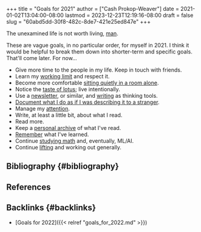+++
title = "Goals for 2021"
author = ["Cash Prokop-Weaver"]
date = 2021-01-02T13:04:00-08:00
lastmod = 2023-12-23T12:19:16-08:00
draft = false
slug = "60abd5dd-30f8-482c-8de7-421e25ed847e"
+++

The unexamined life is not worth living, [man](https://youtu.be/l2kN7pEME4o?t=51).

These are vague goals, in no particular order, for myself in 2021. I think it would be helpful to break them down into shorter-term and specific goals. That'll come later. For now...

-   Give more time to the people in my life. Keep in touch with friends.
-   Learn my [working limit](https://www.lesswrong.com/posts/c8EeJtqnsKyXdLtc5/how-long-can-people-usefully-work) and respect it.
-   Become more comfortable [sitting quietly in a room alone](https://news.ycombinator.com/item?id=25482927).
-   Notice the [taste of lotus](https://www.lesswrong.com/posts/KwdcMts8P8hacqwrX/noticing-the-taste-of-lotus); live intentionally.
-   Use a [newsletter](https://www.lesswrong.com/posts/TyswYDeub7mxMXCgi/the-monthly-newsletter-as-thinking-tool), or similar, and [writing](https://www.google.com/search?rlz=1CAZJXP_enUS900&sxsrf=ALeKk018Uxd8MrGMD408ZNQF-K2ojSC2kA%3A1609550898080&ei=MszvX8auBI73-gTq8L_IBg&q=writing+thinking+tool&oq=writing+thinking+tool&gs_lcp=CgZwc3ktYWIQDFAAWABggc0GaABwAXgAgAEAiAEAkgEAmAEAqgEHZ3dzLXdpeg&sclient=psy-ab&ved=0ahUKEwjGj5ysjPztAhWOu54KHWr4D2kQ4dUDCA4) as thinking tools.
-   [Document what I do as if I was describing it to a stranger](https://news.ycombinator.com/item?id=24259861).
-   Manage my [attention](https://www.lesswrong.com/posts/aDtzAZf3LnwYvmBP7/attention-is-your-scarcest-resource).
-   Write, at least a little bit, about what I read.
-   Read more.
-   Keep a [personal archive](http://www.zotero.org) of what I've read.
-   [Remember](https://apps.ankiweb.net/) what I've learned.
-   Continue [studying math](https://news.ycombinator.com/item?id=25595583) and, eventually, ML/AI.
-   Continue [lifting](https://docs.google.com/spreadsheets/d/1y0rATMeou3hKTt7yDgbNwvtOitZSVFEbjeZBH3AZ5Gs/edit?usp=sharing) and working out generally.


## Bibliography {#bibliography}

## References

<style>.csl-entry{text-indent: -1.5em; margin-left: 1.5em;}</style><div class="csl-bib-body">
</div>



## Backlinks {#backlinks}

-   [Goals for 2022]({{< relref "goals_for_2022.md" >}})

